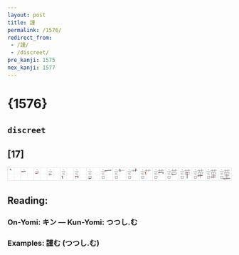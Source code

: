 ```yaml
---
layout: post
title: 謹
permalink: /1576/
redirect_from:
 - /謹/
 - /discreet/
pre_kanji: 1575
nex_kanji: 1577
---
```


# {1576}

## `discreet`

## [17]

<div class="stroke"><img src="../images/E8ACB9.png" /></div>

## Reading:

### On-Yomi: キン &mdash; Kun-Yomi: つつし.む

### Examples: 謹む (つつし.む)
